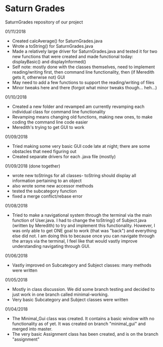 # Saturn Grades
SaturnGrades repository of our project

01/11/2018
- Created calcAverage() for SaturnGrades.java
- Wrote a toString() for SaturnGrades.java
- Made a relatively large driver for SaturnGrades.java and tested it for two new functions that were created and made functional today: displayBasic() and displayInformed()
- Self note: mostly done with the classes themselves, need to implement reading/writing first, then command line functionality, then (if Meredith gets it, otherwise not) GUI
- May need to add a few functions to support the reading/writing of files
- Minor tweaks here and there (forgot what minor tweaks though... heh...)

01/10/2018
- Created a new folder and revamped am currently revamping each individual class for command line functionality
- Revamping means changing old functions, making new ones, to make coding the command line code easier
- Meredith's trying to get GUI to work

01/09/2018
- Tried making some very basic GUI code late at night; there are some obstacles that need figuring out
- Created separate drivers for each .java file (mostly)

01/09/2018
(done together)
- wrote new toStrings for all classes- toString should display all information pertaining to an object
- also wrote some new accessor methods
- tested the subcategory function
- fixed a merge conflict/rebase error

01/08/2018
- Tried to make a navigational system through the terminal via the main function of User.java. I had to change the toString() of Subject.java (written by Meredith) to try and implement this functionality. However, I was only able to get ONE goal to work (that was "back") and everything else did not. I am doing this to because once you can navigate through the arrays via the terminal, I feel like that would vastly improve understanding navigating through GUI.

01/06/2018
- Vastly improved on Subcategory and Subject classes: many methods were written

01/05/2018
- Mostly in class discussion. We did some branch testing and decided to just work in one branch called minimal-working.
- Very basic Subcategory and Subject classes were written

01/04/2018
- The Minimal_Gui class was created. It contains a basic window with no functionality as of yet. It was created on branch "minimal_gui" and merged into master.
- The very basic Assignment class has been created, and is on the branch "assignment"




